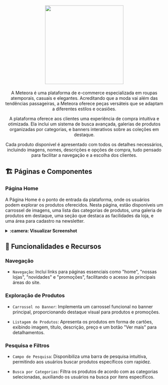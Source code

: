 <h1 align="center" id="descricao"><img width="250px" src="https://github.com/user-attachments/assets/8e7c44e5-7ece-4821-a625-98fb1be5b6ec"></h1>

<p align="center">A Meteora é uma plataforma de e-commerce especializada em roupas atemporais, casuais e elegantes. Acreditando que a moda vai além das tendências passageiras, a Meteora oferece peças versáteis que se adaptam a diferentes estilos e ocasiões.</p>

<p align="center">A plataforma oferece aos clientes uma experiência de compra intuitiva e otimizada. Ela inclui um sistema de busca avançada, galerias de produtos organizadas por categorias, e banners interativos sobre as coleções em destaque.</p>

<p align="center">Cada produto disponível é apresentado com todos os detalhes necessários, incluindo imagens, nomes, descrições e opções de compra, tudo pensado para facilitar a navegação e a escolha dos clientes.</p>

## :building_construction: Páginas e Componentes

### Página Home

A Página Home é o ponto de entrada da plataforma, onde os usuários podem explorar os produtos oferecidos. Nesta página, estão disponíveis um carrossel de imagens, uma lista das categorias de produtos, uma galeria de produtos em destaque, uma seção que destaca as facilidades da loja, e uma área para cadastro na newsletter.

<details>
    <summary><b>:camera: Visualizar Screenshot</b></summary>
    <br />
    <img src="" />
</details>

## :rocket: Funcionalidades e Recursos

### Navegação

-   `Navegação`: Inclui links para páginas essenciais como "home", "nossas lojas", "novidades" e "promoções", facilitando o acesso às principais áreas do site.

### Exploração de Produtos

-   `Carrossel no Banner`: Implementa um carrossel funcional no banner principal, proporcionando destaque visual para produtos e promoções.

-   `Listagem de Produtos`: Apresenta os produtos em forma de cartões, exibindo imagem, título, descrição, preço e um botão "Ver mais" para detalhamentos.

### Pesquisa e Filtros

-   `Campo de Pesquisa`: Disponibiliza uma barra de pesquisa intuitiva, permitindo aos usuários buscar produtos específicos com rapidez.

-   `Busca por Categorias`: Filtra os produtos de acordo com as categorias selecionadas, auxiliando os usuários na busca por itens específicos.

